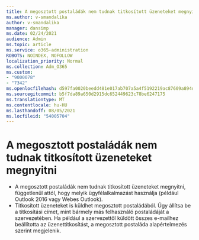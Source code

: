 ```yaml
---
title: A megosztott postaládák nem tudnak titkosított üzeneteket megnyitni
ms.author: v-smandalika
author: v-smandalika
manager: dansimp
ms.date: 02/24/2021
audience: Admin
ms.topic: article
ms.service: o365-administration
ROBOTS: NOINDEX, NOFOLLOW
localization_priority: Normal
ms.collection: Adm_O365
ms.custom:
- "9000078"
- "7342"
ms.openlocfilehash: d597fa0020beedd481e017ab707a5a4f5192219ac87609a894d8ba7345ce3110
ms.sourcegitcommit: b5f7da89a650d2915dc652449623c78be6247175
ms.translationtype: MT
ms.contentlocale: hu-HU
ms.lasthandoff: 08/05/2021
ms.locfileid: "54005704"
---
```

# <a name="shared-mailboxes-cant-open-encrypted-messages"></a>A megosztott postaládák nem tudnak titkosított üzeneteket megnyitni

- A megosztott postaládák nem tudnak titkosított üzeneteket megnyitni, függetlenül attól, hogy melyik ügyfélalkalmazást használja (például Outlook 2016 vagy Webes Outlook).
- Titkosított üzeneteket is küldhet megosztott postaládából. Úgy állítsa be a titkosítási címet, mint bármely más felhasználó postaládáját a szervezetében. Ha például a szervezettől küldött összes e-mailhez beállította az üzenettitkosítást, a megosztott postaláda alapértelmezés szerint megjelenik.

